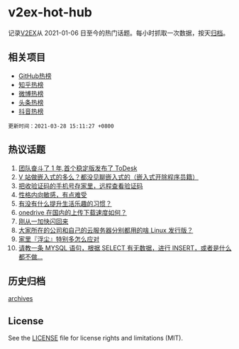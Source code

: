 # v2ex-hot-hub

 记录[V2EX](https://www.v2ex.com/)从 2021-01-06 日至今的热门话题。每小时抓取一次数据，按天[归档](archives)。
 
 ## 相关项目

- [GitHub热榜](https://github.com/lonnyzhang423/github-hot-hub)
- [知乎热榜](https://github.com/lonnyzhang423/zhihu-hot-hub)
- [微博热榜](https://github.com/lonnyzhang423/weibo-hot-hub)
- [头条热榜](https://github.com/lonnyzhang423/toutiao-hot-hub)
- [抖音热榜](https://github.com/lonnyzhang423/douyin-hot-hub)


 `更新时间：2021-03-28 15:11:27 +0800`

## 热议话题

1. [团队奋斗了 1 年,首个稳定版发布了 ToDesk](https://www.v2ex.com/t/765799)
1. [V 站做嵌入式的多么？都没见聊嵌入式的（嵌入式开除程序员籍）](https://www.v2ex.com/t/765706)
1. [把收验证码的手机号存家里，远程查看验证码](https://www.v2ex.com/t/765711)
1. [性格内向敏感，有点难受](https://www.v2ex.com/t/765789)
1. [有没有什么提升生活乐趣的习惯？](https://www.v2ex.com/t/765690)
1. [onedrive 在国内的上传下载速度如何？](https://www.v2ex.com/t/765727)
1. [刚从一加快闪回来](https://www.v2ex.com/t/765718)
1. [大家所在的公司和自己的云服务器分别都用的啥 Linux 发行版？](https://www.v2ex.com/t/765708)
1. [家里『浮尘』特别多怎么应对](https://www.v2ex.com/t/765682)
1. [请教一条 MYSQL 语句，根据 SELECT 有无数据，进行 INSERT，或者是什么都不做...](https://www.v2ex.com/t/765767)

## 历史归档

[archives](archives)

## License

See the [LICENSE](LICENSE) file for license rights and limitations (MIT).
